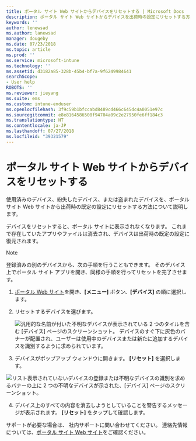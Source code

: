```yaml
---
title: ポータル サイト Web サイトからデバイスをリセットする | Microsoft Docs
description: ポータル サイト Web サイトからデバイスを出荷時の設定にリセットする方法について説明します。
keywords: ''
author: lenewsad
ms.author: lanewsad
manager: dougeby
ms.date: 07/23/2018
ms.topic: article
ms.prod: ''
ms.service: microsoft-intune
ms.technology: ''
ms.assetid: d3182a85-328b-45b4-bf7a-9f6249984641
searchScope:
- User help
ROBOTS: ''
ms.reviewer: jieyang
ms.suite: ems
ms.custom: intune-enduser
ms.openlocfilehash: 3f9c59b1bfccabd8489cd466c645dc4a0051e97c
ms.sourcegitcommit: e8e8164586508f94704a09c2e27950fe6ff184c3
ms.translationtype: HT
ms.contentlocale: ja-JP
ms.lasthandoff: 07/27/2018
ms.locfileid: "39321579"
---
```

# <a name="reset-your-device-from-the-company-portal-website"></a>ポータル サイト Web サイトからデバイスをリセットする

使用済みのデバイス、紛失したデバイス、または盗まれたデバイスを、ポータル サイト Web サイトから出荷時の既定の設定にリセットする方法について説明します。  

デバイスをリセットすると、ポータル サイトに表示されなくなります。 これまで存在していたアプリやファイルは消去され、デバイスは出荷時の既定の設定に復元されます。

> [!Note]
> 登録済みの別のデバイスから、次の手順を行うこともできます。 そのデバイス上でポータル サイト アプリを開き、同様の手順を行ってリセットを完了させます。  

1. [ポータル Web サイト](https://portal.manage.microsoft.com/#helpdeskDeskDialog)を開き、__[メニュー]__ ボタン、__[デバイス]__ の順に選択します。

2. リセットするデバイスを選びます。

    ![汎用的な名前が付いた不明なデバイスが表示されている 2 つのタイルを含む [デバイス] ページのスクリーンショット。 デバイスのすぐ下に灰色のバナーが配置され、ユーザーは使用中のデバイスまたは新たに追加するデバイスを識別するように求められています。](./media/macOS_enroll_002_tap_here_banner.png)

3. デバイスがポップアップ ウィンドウに開きます。 **[リセット]** を選択します。  

 ![リスト表示されていないデバイスの登録または不明なデバイスの識別を求めるバナーの上に 2 つの不明なデバイスが示された、[デバイス] ページのスクリーンショット。](./media/macOS_enroll_002_tap_here_banner.png)

4. デバイス上のすべての内容を消去しようとしていることを警告するメッセージが表示されます。 **[リセット]** をタップして確認します。  

サポートが必要な場合は、 社内サポートに問い合わせてください。 連絡先情報については、[ポータル サイト Web サイト](https://portal.manage.microsoft.com/#helpdeskDeskDialog)をご確認ください。
